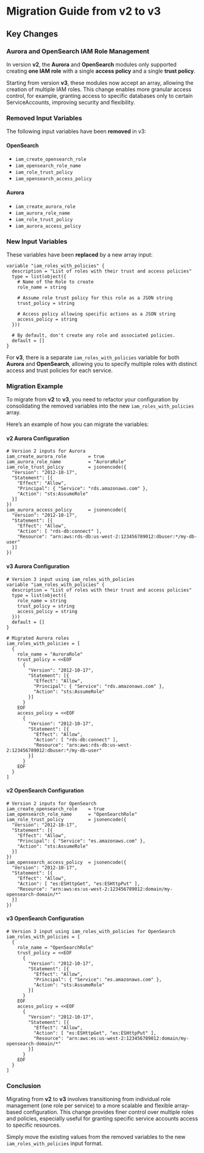 # Migration Guide from v2 to v3

## Key Changes

### Aurora and OpenSearch IAM Role Management

In version **v2**, the **Aurora** and **OpenSearch** modules only supported creating **one IAM role** with a single **access policy** and a single **trust policy**.

Starting from version **v3**, these modules now accept an array, allowing the creation of multiple IAM roles. This change enables more granular access control, for example, granting access to specific databases only to certain ServiceAccounts, improving security and flexibility.

### Removed Input Variables

The following input variables have been **removed** in v3:

#### OpenSearch
- `iam_create_opensearch_role`
- `iam_opensearch_role_name`
- `iam_role_trust_policy`
- `iam_opensearch_access_policy`

#### Aurora
- `iam_create_aurora_role`
- `iam_aurora_role_name`
- `iam_role_trust_policy`
- `iam_aurora_access_policy`

### New Input Variables

These variables have been **replaced** by a new array input:

```hcl
variable "iam_roles_with_policies" {
  description = "List of roles with their trust and access policies"
  type = list(object({
    # Name of the Role to create
    role_name = string

    # Assume role trust policy for this role as a JSON string
    trust_policy = string

    # Access policy allowing specific actions as a JSON string
    access_policy = string
  }))

  # By default, don't create any role and associated policies.
  default = []
}
```

For **v3**, there is a separate `iam_roles_with_policies` variable for both **Aurora** and **OpenSearch**, allowing you to specify multiple roles with distinct access and trust policies for each service.

### Migration Example

To migrate from **v2** to **v3**, you need to refactor your configuration by consolidating the removed variables into the new `iam_roles_with_policies` array.

Here’s an example of how you can migrate the variables:

#### v2 Aurora Configuration

```hcl
# Version 2 inputs for Aurora
iam_create_aurora_role        = true
iam_aurora_role_name          = "AuroraRole"
iam_role_trust_policy         = jsonencode({
  "Version": "2012-10-17",
  "Statement": [{
    "Effect": "Allow",
    "Principal": { "Service": "rds.amazonaws.com" },
    "Action": "sts:AssumeRole"
  }]
})
iam_aurora_access_policy      = jsonencode({
  "Version": "2012-10-17",
  "Statement": [{
    "Effect": "Allow",
    "Action": [ "rds-db:connect" ],
    "Resource": "arn:aws:rds-db:us-west-2:123456789012:dbuser:*/my-db-user"
  }]
})
```

#### v3 Aurora Configuration

```hcl
# Version 3 input using iam_roles_with_policies
variable "iam_roles_with_policies" {
  description = "List of roles with their trust and access policies"
  type = list(object({
    role_name = string
    trust_policy = string
    access_policy = string
  }))
  default = []
}

# Migrated Aurora roles
iam_roles_with_policies = [
  {
    role_name = "AuroraRole"
    trust_policy = <<EOF
      {
        "Version": "2012-10-17",
        "Statement": [{
          "Effect": "Allow",
          "Principal": { "Service": "rds.amazonaws.com" },
          "Action": "sts:AssumeRole"
        }]
      }
    EOF
    access_policy = <<EOF
      {
        "Version": "2012-10-17",
        "Statement": [{
          "Effect": "Allow",
          "Action": [ "rds-db:connect" ],
          "Resource": "arn:aws:rds-db:us-west-2:123456789012:dbuser:*/my-db-user"
        }]
      }
    EOF
  }
]
```

#### v2 OpenSearch Configuration

```hcl
# Version 2 inputs for OpenSearch
iam_create_opensearch_role    = true
iam_opensearch_role_name      = "OpenSearchRole"
iam_role_trust_policy         = jsonencode({
  "Version": "2012-10-17",
  "Statement": [{
    "Effect": "Allow",
    "Principal": { "Service": "es.amazonaws.com" },
    "Action": "sts:AssumeRole"
  }]
})
iam_opensearch_access_policy  = jsonencode({
  "Version": "2012-10-17",
  "Statement": [{
    "Effect": "Allow",
    "Action": [ "es:ESHttpGet", "es:ESHttpPut" ],
    "Resource": "arn:aws:es:us-west-2:123456789012:domain/my-opensearch-domain/*"
  }]
})
```

#### v3 OpenSearch Configuration

```hcl
# Version 3 input using iam_roles_with_policies for OpenSearch
iam_roles_with_policies = [
  {
    role_name = "OpenSearchRole"
    trust_policy = <<EOF
      {
        "Version": "2012-10-17",
        "Statement": [{
          "Effect": "Allow",
          "Principal": { "Service": "es.amazonaws.com" },
          "Action": "sts:AssumeRole"
        }]
      }
    EOF
    access_policy = <<EOF
      {
        "Version": "2012-10-17",
        "Statement": [{
          "Effect": "Allow",
          "Action": [ "es:ESHttpGet", "es:ESHttpPut" ],
          "Resource": "arn:aws:es:us-west-2:123456789012:domain/my-opensearch-domain/*"
        }]
      }
    EOF
  }
]
```

### Conclusion

Migrating from **v2** to **v3** involves transitioning from individual role management (one role per service) to a more scalable and flexible array-based configuration. This change provides finer control over multiple roles and policies, especially useful for granting specific service accounts access to specific resources.

Simply move the existing values from the removed variables to the new `iam_roles_with_policies` input format.
